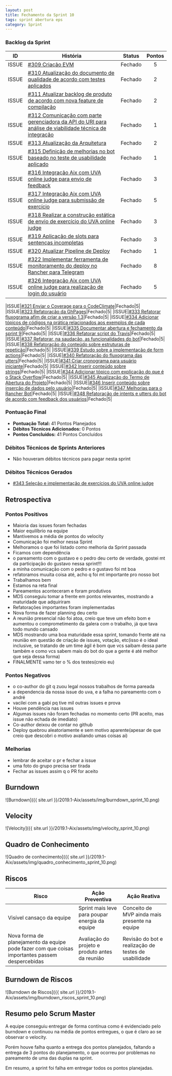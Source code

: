 ```yaml
---
layout: post
title: Fechamento da Sprint 10
tags: sprint abertura eps
category: Sprint
---
```


### Backlog da Sprint

| ID | História | Status | Pontos |
|:--:| ------- | :----: | :----: |
|ISSUE|[#309 Criação EVM](https://github.com/fga-eps-mds/2019.1-Aix/issues/309)|Fechado|5|
|ISSUE|[#310 Atualização do documento de qualidade de acordo com testes aplicados](https://github.com/fga-eps-mds/2019.1-Aix/issues/310)|Fechado|2|
|ISSUE|[#311 Atualizar backlog de produto de acordo com nova feature de compilação](https://github.com/fga-eps-mds/2019.1-Aix/issues/311)|Fechado|2|
|ISSUE|[#312 Comunicação com parte gerenciadora da API do URI para análise de viabilidade técnica de integração](https://github.com/fga-eps-mds/2019.1-Aix/issues/312)|Fechado|1|
|ISSUE|[#313 Atualização da Arquitetura](https://github.com/fga-eps-mds/2019.1-Aix/issues/313)|Fechado|2|
|ISSUE|[#315 Definição de melhorias no bot baseado no teste de usabilidade aplicado](https://github.com/fga-eps-mds/2019.1-Aix/issues/315)|Fechado|1|
|ISSUE|[#316 Integração Aix com UVA online judge para envio de feedback](https://github.com/fga-eps-mds/2019.1-Aix/issues/316)|Fechado|3|
|ISSUE|[#317 Integração Aix com UVA online judge para submissão de exercício](https://github.com/fga-eps-mds/2019.1-Aix/issues/317)|Fechado|5|
|ISSUE|[#318 Realizar a construção estática de envio de exercício do UVA online judge](https://github.com/fga-eps-mds/2019.1-Aix/issues/318)|Fechado|3|
|ISSUE|[#319 Aplicação de slots para sentenças incompletas](https://github.com/fga-eps-mds/2019.1-Aix/issues/319)|Fechado|3|
|ISSUE|[#320 Atualizar Pipeline de Deploy](https://github.com/fga-eps-mds/2019.1-Aix/issues/320)|Fechado|1|
|ISSUE|[#322 Implementar ferramenta de monitoramento do deploy no Rancher para Telegram](https://github.com/fga-eps-mds/2019.1-Aix/issues/322)|Fechado|8|
|ISSUE|[#326 Integração Aix com UVA online judge para realização de login do usuário](https://github.com/fga-eps-mds/2019.1-Aix/issues/326)|Fechado|5|

|ISSUE|[#321 Enviar o Coverage para o CodeClimate](https://github.com/fga-eps-mds/2019.1-Aix/issues/321)|Fechado|5|
|ISSUE|[#323 Refatoração da GhPages](https://github.com/fga-eps-mds/2019.1-Aix/issues/323)|Fechado|5|
|ISSUE|[#333 Refatorar fluxograma afim de criar a versão 1.3](https://github.com/fga-eps-mds/2019.1-Aix/issues/333)|Fechado|5|
|ISSUE|[#334 Adicionar tópicos de códigos na prática relacionados aos exemplos de cada conteúdo](https://github.com/fga-eps-mds/2019.1-Aix/issues/334)|Fechado|5|
|ISSUE|[#335 Documentar abertura e fechamento da sprint 9](https://github.com/fga-eps-mds/2019.1-Aix/issues/335)|Fechado|5|
|ISSUE|[#336 Refatorar script do Travis](https://github.com/fga-eps-mds/2019.1-Aix/issues/336)|Fechado|5|
|ISSUE|[#337 Refatorar, na saudação, as funcionalidades do bot](https://github.com/fga-eps-mds/2019.1-Aix/issues/337)|Fechado|5|
|ISSUE|[#338 Refatoração do conteúdo sobre estruturas de repetição](https://github.com/fga-eps-mds/2019.1-Aix/issues/338)|Fechado|5|
|ISSUE|[#339 Estudo sobre a implementação de form actions](https://github.com/fga-eps-mds/2019.1-Aix/issues/339)|Fechado|5|
|ISSUE|[#340 Refatoração do fluxograma das utters](https://github.com/fga-eps-mds/2019.1-Aix/issues/340)|Fechado|5|
|ISSUE|[#341 Criar cronograma para usuário iniciante](https://github.com/fga-eps-mds/2019.1-Aix/issues/341)|Fechado|5|
|ISSUE|[#342 Inserir conteúdo sobre strings](https://github.com/fga-eps-mds/2019.1-Aix/issues/342)|Fechado|5|
|ISSUE|[#344 Adicionar tópico com explicação do que é o Stack Overflow](https://github.com/fga-eps-mds/2019.1-Aix/issues/344)|Fechado|5|
|ISSUE|[#345 Atualização do Termo de Abertura do Projeto](https://github.com/fga-eps-mds/2019.1-Aix/issues/345)|Fechado|5|
|ISSUE|[#346 Inserir conteúdo sobre inserção de dados pelo usuário](https://github.com/fga-eps-mds/2019.1-Aix/issues/346)|Fechado|5|
|ISSUE|[#347 Melhorias para o Rancher Bot](https://github.com/fga-eps-mds/2019.1-Aix/issues/347)|Fechado|5|
|ISSUE|[#348 Refatoração de intents e utters do bot de acordo com feedback dos usuários](https://github.com/fga-eps-mds/2019.1-Aix/issues/348)|Fechado|5|

### Pontuação Final

* __Pontuação Total:__ 41 Pontos Planejados
* __Débitos Técnicos Adicionados:__ 0 Pontos 
* __Pontos Concluídos:__ 41 Pontos Concluídos

### Débitos Técnicos de Sprints Anteriores

* Não houveram débitos técnicos para pagar nesta sprint

### Débitos Técnicos Gerados

* [#343 Seleção e implementação de exercícios do UVA online judge](https://github.com/fga-eps-mds/2019.1-Aix/issues/343)


## Retrospectiva

### Pontos Positivos

- Maioria das issues foram fechadas
- Maior equilíbrio na equipe
- Mantivemos a média de pontos do velocity
- Comunicação foi melhor nessa Sprint
- Melhoramos o que foi listado como melhoria da Sprint passada 
- Ficamos com dependência 
- o pareamento com o gustavo e o pedro deu certo de verdade, gostei mt da participação do gustavo nessa sprint!!!
- a minha comunicação com o pedro e o gustavo foi mt boa
- refatoramos muuita coisa até, acho q foi mt importante pro nosso bot
- Trabalhamos bem
- Estamos na reta final
- Pareamentos aconteceram e foram produtivos
- MDS conseguiu tomar a frente em pontos relevantes, mostrando a maturidade que adquiriram
- Refatorações importantes foram implementadas
- Nova forma de fazer planning deu certo
- A reunião presencial não foi atoa, creio que teve um efeito bom e aumentou o comprometimento da galera com o trabalho, já que tava todo mundo cansado
- MDS mostrando uma boa maturidade essa sprint, tomando frente até na reunião em questão de criação de issues, votação, etc(isso é o ideal inclusive, se tratando de um time ágil é bom que vcs saibam dessa parte também e como vcs sabem mais do bot do que a gente é até melhor que seja dessa forma)
- FINALMENTE vamo ter o % dos testes(creio eu)


### Pontos Negativos

- o co-author do git q zuou legal nossos trabalhos de forma pareada
- a dependencia da nossa issue do uva, e a falha no pareamento com o andré
- vacilei com a gabi pq tive mil outras issues e prova
- Houve pendência nas issues
- Algumas issues não foram fechadas no momento certo (PR aceito, mas issue não echada de imediato)
- Co-author deixou de contar no github
- Deploy quebrou aleatoriamente e sem motivo aparente(apesar de que creio que descobri o motivo avaliando umas coisas ai)


### Melhorias

- lembrar de aceitar o pr e fechar a issue
- uma foto do grupo precisa ser tirada
- Fechar as issues assim q o PR for aceito

## Burndown

![Burndown]({{ site.url }}/2019.1-Aix/assets/img/burndown_sprint_10.png)

## Velocity

![Velocity]({{ site.url }}/2019.1-Aix/assets/img/velocity_sprint_10.png)

## Quadro de Conhecimento

![Quadro de conhecimento]({{ site.url }}/2019.1-Aix/assets/img/quadro_conhecimento_sprint_10.png)

## Riscos

| Risco  | Ação Preventiva  | Ação Reativa  |
|---|---|---|
| Visível cansaço da equipe |Sprint mais leve para poupar energia da equipe |Conceito de MVP ainda mais presente na equipe |
| Nova forma de planejamento da equipe pode fazer com que coisas importantes passem despercebidas |Avaliação do projeto e produto antes da reunião |Revisão do bot e realização de testes de usabilidade |

## Burndown de Riscos

![Burndown de Riscos]({{ site.url }}/2019.1-Aix/assets/img/burndown_riscos_sprint_10.png)

## Resumo pelo Scrum Master

A equipe conseguiu entregar de forma contínua como é evidenciado pelo burndown e continuou na média de pontos entregues, o que é claro ao se observar o velocity.

Porém houve falha quanto a entrega dos pontos planejados, faltando a entrega de 3 pontos do planejamento, o que ocorreu por problemas no pareamento de uma das duplas na sprint.

Em resumo, a sprint foi falha em entregar todos os pontos planejadas.